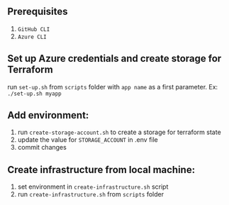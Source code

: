 ## Prerequisites
1. `GitHub CLI`
2. `Azure CLI`

## Set up Azure credentials and create storage for Terraform

run `set-up.sh` from `scripts` folder with `app name` as a first parameter. Ex: `./set-up.sh myapp`


## Add environment:
1. run `create-storage-account.sh` to create a storage for terraform state
2. update the value for `STORAGE_ACCOUNT` in .env file
3. commit changes

## Create infrastructure from local machine:
1. set environment in `create-infrastructure.sh` script
2. run `create-infrastructure.sh` from `scripts` folder 